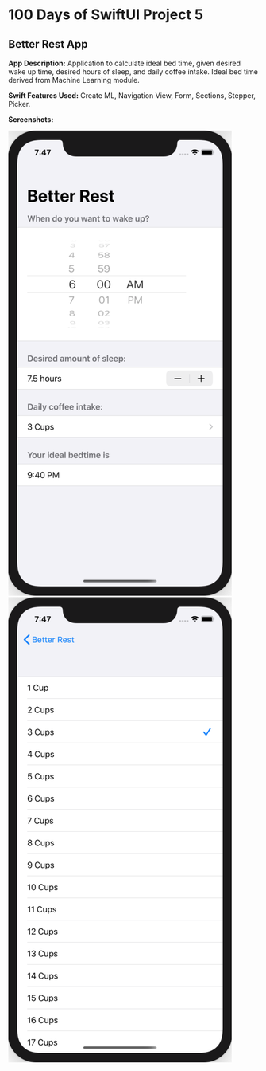 # 100 Days of SwiftUI Project 5

## Better Rest App

**App Description:**  Application to calculate ideal bed time, given desired wake up time, desired hours of sleep, and daily coffee intake.  Ideal bed time derived from Machine Learning module.

**Swift Features Used:**
Create ML, Navigation View, Form, Sections, Stepper, Picker.

**Screenshots:**

![](./ScreenShots/100D_P5_01.png)![](./ScreenShots/100D_P5_02.png)